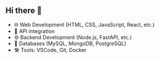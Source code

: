 ## Hi there 👋
- 🌐 Web Development (HTML, CSS, JavaScript, React, etc.)
- 🧠 API integration
- ⚙️ Backend Development (Node.js, FastAPI, etc.)
- 💾 Databases (MySQL, MongoDB, PostgreSQL)
- 🛠️ Tools: VSCode, Git, Docker
